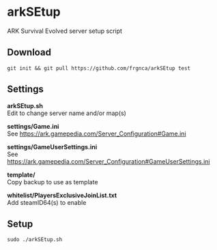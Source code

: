 # arkSEtup
ARK Survival Evolved server setup script

## Download
    git init && git pull https://github.com/frgnca/arkSEtup test
## Settings
**arkSEtup.sh**  
Edit to change server name and/or map(s)

**settings/Game.ini**  
See https://ark.gamepedia.com/Server_Configuration#Game.ini

**settings/GameUserSettings.ini**  
See https://ark.gamepedia.com/Server_Configuration#GameUserSettings.ini

**template/**  
Copy backup to use as template

**whitelist/PlayersExclusiveJoinList.txt**  
Add steamID64(s) to enable
## Setup
    sudo ./arkSEtup.sh
